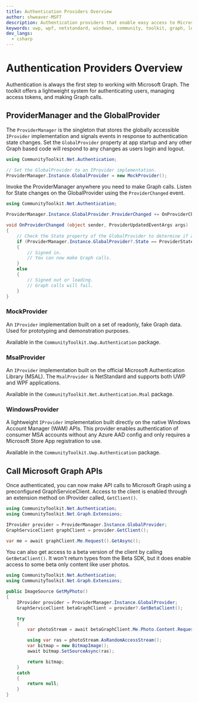 ```yaml
---
title: Authentication Providers Overview
author: shweaver-MSFT
description: Authentication providers that enable easy access to Microsoft Graph APIs.
keywords: uwp, wpf, netstandard, windows, community, toolkit, graph, login, authentication, provider, providers, identity, msa, wam
dev_langs:
  - csharp
---
```


# Authentication Providers Overview

Authentication is always the first step to working with Microsoft Graph. 
The toolkit offers a lightweight system for authenticating users, managing access tokens, and making Graph calls. 

## ProviderManager and the GlobalProvider

The `ProviderManager` is the singleton that stores the globally accessible `IProvider` implementation and signals events in response to authentication state changes. 
Set the `GlobalProvider` property at app startup and any other Graph based code will respond to any changes as users login and logout.

```csharp
using CommunityToolkit.Net.Authentication;

// Set the GlobalProvider to an IProvider implementation.
ProviderManager.Instance.GlobalProvider = new MockProvider();
```

Invoke the ProviderManager anywhere you need to make Graph calls. 
Listen for State changes on the GlobalProvider using the `ProviderChanged` event.  

```csharp
using CommunityToolkit.Net.Authentication;

ProviderManager.Instance.GlobalProvider.ProviderChanged += OnProviderChanged;

void OnProviderChanged (object sender, ProviderUpdatedEventArgs args) 
{
    // Check the State property of the GlobalProvider to determine if a user is signed in or not. 
    if (ProviderManager.Instance.GlobalProvider?.State == ProviderState.SignedIn)
    {
        // Signed in.
        // You can now make Graph calls.
    }
    else
    {
        // Signed out or loading.
        // Graph calls will fail.
    }
}
```

### MockProvider
An `IProvider` implementation built on a set of readonly, fake Graph data. 
Used for prototyping and demonstration purposes.

Available in the `CommunityToolkit.Uwp.Authentication` package.

### MsalProvider
An `IProvider` implementation built on the official Microsoft Authentication Library (MSAL). 
The `MsalProvider` is NetStandard and supports both UWP and WPF applications.

Available in the `CommunityToolkit.Net.Authentication.Msal` package.

### WindowsProvider
A lightweight `IProvider` implementation built directly on the native Windows Account Manager (WAM) APIs.
This provider enables authentication of consumer MSA accounts without any Azure AAD config and only requires a Microsoft Store App registration to use.

Available in the `CommunityToolkit.Uwp.Authentication` package.

## Call Microsoft Graph APIs
Once authenticated, you can now make API calls to Microsoft Graph using a preconfigured GraphServiceClient. Access to the client is enabled through an extension method on IProvider called, `GetClient()`.

```csharp
using CommunityToolkit.Net.Authentication;
using CommunityToolkit.Net.Graph.Extensions;

IProvider provider = ProviderManager.Instance.GlobalProvider;
GraphServiceClient graphClient = provider.GetClient();

var me = await graphClient.Me.Request().GetAsync();
```

You can also get access to a beta version of the client by calling `GetBetaClient()`. 
It won't return types from the Beta SDK, but it does enable access to some beta only content like user photos.

```csharp
using CommunityToolkit.Net.Authentication;
using CommunityToolkit.Net.Graph.Extensions;

public ImageSource GetMyPhoto()
{
    IProvider provider = ProviderManager.Instance.GlobalProvider;
    GraphServiceClient betaGraphClient = provider?.GetBetaClient();

    try
    {
        var photoStream = await betaGraphClient.Me.Photo.Content.Request().GetAsync();

        using var ras = photoStream.AsRandomAccessStream();
        var bitmap = new BitmapImage();
        await bitmap.SetSourceAsync(ras);

        return bitmap;
    }
    catch
    {
        return null;
    }
}
```